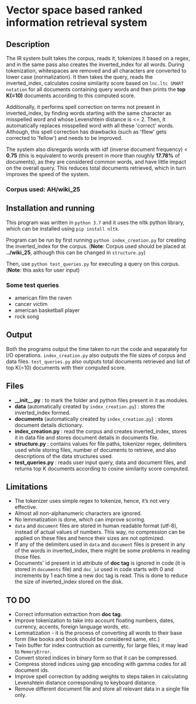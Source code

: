 # Vector space based ranked information retrieval system

## Description

The IR system built takes the corpus, reads it, tokenizes it based on a regex, and in the same pass also creates the inverted_index for all words. During tokenization, whitespaces are removed and all characters are converted to lower case (normalization). It then takes the query, reads the inverted_index, calculates cosine similarity score based on `lnc.ltc SMART notation` for all documents containing query words and then prints the **top K(=10)** documents according to this computed score.

Additionally, it performs spell correction on terms not present in inverted_index, by finding words starting with the same character as misspelled word and whose Levenshtein distance is <= 2. Then, it automatically replaces misspelled word with all these 'correct' words. Although, this spell correction has drawbacks (such as 'fllew' gets corrected to 'fellow') and needs to be improved.

The system also disregards words with idf (inverse document frequency) < **0.75** (this is equivalent to words present in more than roughly **17.78%** of documents), as they are considered common words, and have little impact on the overall query. This reduces total documents retrieved, which in turn improves the speed of the system.

### Corpus used: AH/wiki_25

## Installation and running

This program was written in `python 3.7` and it uses the nltk python library, which can be installed using `pip install nltk`.

Program can be run by first running `python index_creation.py` for creating the inverted_index for the corpus. (**Note**: Corpus used should be placed at **../wiki_25**, although this can be changed in `structure.py`)

Then, use `python test_queries.py` for executing a query on this corpus. (**Note**: this asks for user input)

### Some test queries

- american film the raven
- cancer victim
- american basketball player
- rock song

## Output

Both the programs output the time taken to run the code and separately for I/O operations.
`index_creation.py` also outputs the file sizes of corpus and data files.
`test_queries.py` also outputs total documents retrieved and list of top K(=10) documents with their computed score.

## Files

- **\_\_init\_\_.py** : to mark the folder and python files present in it as modules.
- **data** (automatically created by `index_creation.py`) : stores the inverted_index formed.
- **documents** (automatically created by `index_creation.py`) : stores document details dictionary.
- **index_creation.py** : read the corpus and creates inverted_index, stores it in data file and stores document details in documents file.
- **structure.py** : contains values for file paths, tokenizer regex, delimiters used while storing files, number of documents to retrieve, and also descriptions of the data structures used.
- **test_queries.py** : reads user input query, data and document files, and returns top K documents according to cosine similarity score computed.

## Limitations

- The tokenizer uses simple regex to tokenize, hence, it’s not very effective.
- Almost all non-alphanumeric characters are ignored.
- No lemmatization is done, which can improve scoring.
- `data` and `document` files are stored in human readable format (utf-8), instead of actual values of numbers. This way, no compression can be applied on these files and hence their sizes are not optimized.
- If any of the delimiters used in `data` and `document` files is present in any of the words in inverted_index, there might be some problems in reading those files.
- Documents' id present in id attribute of **doc tag** is ignored in code (it is stored in `documents` file) and `doc_id` used in code starts with 0 and increments by 1 each time a new doc tag is read. This is done to reduce the size of inverted_index stored on the disk.

## TO DO

- Correct information extraction from **doc tag**.
- Improve tokenization to take into account floating numbers, dates, currency, accents, foreign language words, etc.
- Lemmatization - it is the process of converting all words to their base form (like books and book should be considered same, etc.)
- Twin buffer for index contruction as currently, for large files, it may lead to `MemoryError`.
- Convert stored indices in binary form so that it can be compressed.
- Compress stored indices using gap encoding with gamma codes for all document ids.
- Improve spell correction by adding weights to steps taken in calculating Levenshtein distance corresponding to keyboard distance.
- Remove different document file and store all relevant data in a single file only.
